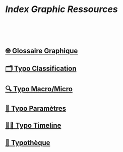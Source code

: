# *Index Graphic Ressources*
# &nbsp;
## [🌐 Glossaire Graphique](/index-graphic-terminology)
## [🗂️ Typo Classification]()
## [🔍 Typo Macro/Micro]()
## [🧬 Typo Paramètres](/parameter-typefaces)
## [✍🏻 Typo Timeline](/overview-writing-history)
## [🔡 Typothèque](http://typo.eracom.ch)
